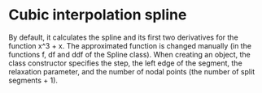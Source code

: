 # Cubic interpolation spline
By default, it calculates the spline and its first two derivatives for the function x^3 + x.
The approximated function is changed manually (in the functions f, df and ddf of the Spline class).
When creating an object, the class constructor specifies the step, the left edge of the segment, the relaxation parameter, and the number of nodal points (the number of split segments + 1).
